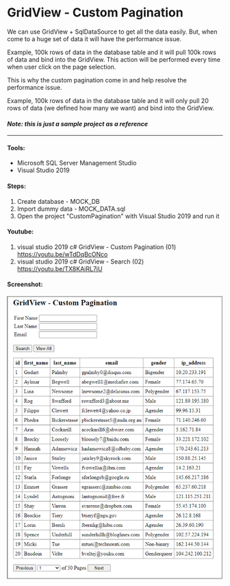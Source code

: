 # GridView - Custom Pagination

We can use GridView + SqlDataSource to get all the data easily. But, when come to a huge set of data it will have the performance issue. 

Example, 100k rows of data in the database table and it will pull 100k rows of data and bind into the GridView. This action will be performed every time when user click on the page selection. 

This is why the custom pagination come in and help resolve the performance issue. 

Example, 100k rows of data in the database table and it will only pull 20 rows of data (we defined how many we want) and bind into the GridView.

#### *Note: this is just a sample project as a reference*

___

#### Tools:
- Microsoft SQL Server Management Studio
- Visual Studio 2019

#### Steps:
1. Create database - MOCK_DB
2. Import dummy data - MOCK_DATA.sql
3. Open the project "CustomPagination" with Visual Studio 2019 and run it

#### Youtube: 
1. visual studio 2019 c# GridView - Custom Pagination (01)
https://youtu.be/wTdDqBcONco
2. visual studio 2019 c# GridView - Search (02)
https://youtu.be/TX8KAiRL7jU

#### Screenshot:

![GridView - Custom Pagination](https://raw.githubusercontent.com/616jk/CustomPagination/main/screenshot.png)
